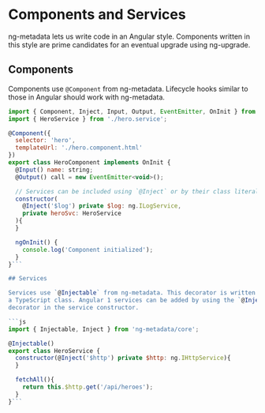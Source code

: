 # Components and Services

ng-metadata lets us write code in an Angular style. Components written
in this style are prime candidates for an eventual upgrade using ng-upgrade.

## Components

Components use `@Component` from ng-metadata. Lifecycle hooks similar to those
in Angular should work with ng-metadata.

```js
import { Component, Inject, Input, Output, EventEmitter, OnInit } from 'ng-metadata/core';
import { HeroService } from './hero.service';

@Component({
  selector: 'hero',
  templateUrl: './hero.component.html'
})
export class HeroComponent implements OnInit {
  @Input() name: string;
  @Output() call = new EventEmitter<void>();

  // Services can be included using `@Inject` or by their class literal
  constructor(
    @Inject('$log') private $log: ng.ILogService,
    private heroSvc: HeroService
  ){
  }

  ngOnInit() {
    console.log('Component initialized');
  }
}```

## Services

Services use `@Injectable` from ng-metadata. This decorator is written preceding
a TypeScript class. Angular 1 services can be added by using the `@Inject`
decorator in the service constructor.

```js
import { Injectable, Inject } from 'ng-metadata/core';

@Injectable()
export class HeroService {
  constructor(@Inject('$http') private $http: ng.IHttpService){
  }

  fetchAll(){
    return this.$http.get('/api/heroes');
  }
}```

